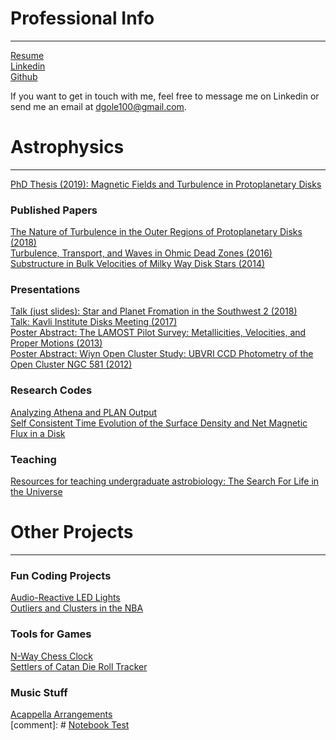 # Professional Info
------
[Resume](/pages/resume.md)  
[Linkedin](https://www.linkedin.com/in/daniel-gole/)  
[Github](https://github.com/dgole)  

If you want to get in touch with me, feel free to message me on Linkedin or send me an email at dgole100@gmail.com.  

# Astrophysics
------
[PhD Thesis (2019): Magnetic Fields and Turbulence in Protoplanetary Disks](/pages/thesis.md)  

### Published Papers
[The Nature of Turbulence in the Outer Regions of Protoplanetary Disks (2018)](http://adsabs.harvard.edu/abs/2018arXiv181010549G)  
[Turbulence, Transport, and Waves in Ohmic Dead Zones (2016)](http://adsabs.harvard.edu/abs/2016ApJ...826...18G)  
[Substructure in Bulk Velocities of Milky Way Disk Stars (2014)](http://adsabs.harvard.edu/abs/2013ApJ...777L...5C)  

### Presentations  
[Talk (just slides): Star and Planet Fromation in the Southwest 2 (2018)](https://www.noao.edu/meetings/spf2/files/gole_final.pdf)  
[Talk: Kavli Institute Disks Meeting (2017)](http://online.kitp.ucsb.edu/online/disks17/gole/)  
[Poster Abstract: The LAMOST Pilot Survey: Metallicities, Velocities, and Proper Motions (2013)](http://adsabs.harvard.edu/abs/2013AAS...22125416G)   
[Poster Abstract: Wiyn Open Cluster Study: UBVRI CCD Photometry of the Open Cluster NGC 581 (2012)](http://adsabs.harvard.edu/abs/2012AAS...21943806D)  

### Research Codes  
[Analyzing Athena and PLAN Output](https://github.com/dgole/athenaAnalysis_parSgTurb)  
[Self Consistent Time Evolution of the Surface Density and Net Magnetic Flux in a Disk](https://github.com/dgole/netFieldEvoV2)  

### Teaching    
[Resources for teaching undergraduate astrobiology: The Search For Life in the Universe](/pages/astrobio.md)  

# Other Projects
------
### Fun Coding Projects
[Audio-Reactive LED Lights](https://github.com/dgole/audioReactiveFadeCandy)  
[Outliers and Clusters in the NBA](https://github.com/dgole/nba_clustering)  

### Tools for Games
[N-Way Chess Clock](/pages/nWayChessClock.md)  
[Settlers of Catan Die Roll Tracker](/pages/catanRollTracker.md)

### Music Stuff  
[Acappella Arrangements](/pages/arrangements.md)  
[comment]: # [Notebook Test](/pages/notebook_test.html)
